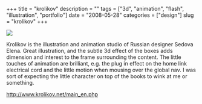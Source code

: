 +++
title = "krolikov"
description = ""
tags = ["3d", "animation", "flash", "illustration", "portfolio"]
date = "2008-05-28"
categories = ["design"]
slug = "krolikov"
+++


 

  <div id="screens-thumbs" class="clearfix">
    <div class="txt-center" id="design-submission"><a href="http://www.krolikov.net/main_en.php"><img id='bluga-thumbnail-1277' class='bluga-thumbnail large' src='//konigi.com/media/bluga/
wt483d47f13d1a2_0.jpg'/></a></div>  
  </div>   
<p>Krolikov is the illustration and animation studio of Russian designer Sedova Elena. Great illustration, and the subtle 3d effect of the boxes adds dimension and interest to the frame surrounding the content. The little touches of animation are brilliant, e.g. the plug in effect on the home link electrical cord and the little motion when mousing over the global nav. I was sort of expecting the little character on top of the books to wink at me or something.</p>
<p><a href="http://www.krolikov.net/main_en.php">http://www.krolikov.net/main_en.php</a></p>





